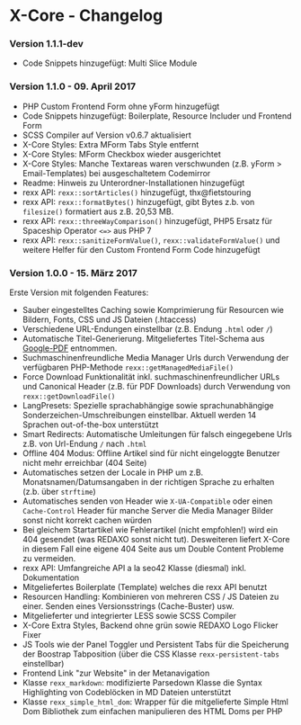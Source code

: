 X-Core - Changelog
==================

### Version 1.1.1-dev

* Code Snippets hinzugefügt: Multi Slice Module

### Version 1.1.0 - 09. April 2017

* PHP Custom Frontend Form ohne yForm hinzugefügt
* Code Snippets hinzugefügt: Boilerplate, Resource Includer und Frontend Form
* SCSS Compiler auf Version v0.6.7 aktualisiert
* X-Core Styles: Extra MForm Tabs Style entfernt
* X-Core Styles: MForm Checkbox wieder ausgerichtet
* X-Core Styles: Manche Textareas waren verschwunden (z.B. yForm > Email-Templates) bei ausgeschaltetem Codemirror
* Readme: Hinweis zu Unterordner-Installationen hinzugefügt
* rexx API: `rexx::sortArticles()` hinzugefügt, thx@fietstouring
* rexx API: `rexx::formatBytes()` hinzugefügt, gibt Bytes z.b. von `filesize()` formatiert aus z.B. 20,53 MB.
* rexx API: `rexx::threeWayComparison()` hinzugefügt, PHP5 Ersatz für Spaceship Operator `<=>` aus PHP 7
* rexx API: `rexx::sanitizeFormValue()`, `rexx::validateFormValue()` und weitere Helfer für den Custom Frontend Form Code hinzugefügt

### Version 1.0.0 - 15. März 2017

Erste Version mit folgenden Features:

* Sauber eingestelltes Caching sowie Komprimierung für Resourcen wie Bildern, Fonts, CSS und JS Dateien (.htaccess)
* Verschiedene URL-Endungen einstellbar (z.B. Endung `.html` oder `/`)
* Automatische Titel-Generierung. Mitgeliefertes Titel-Schema aus [Google-PDF](http://www.google.de/webmasters/docs/einfuehrung-in-suchmaschinenoptimierung.pdf) entnommen.
* Suchmaschinenfreundliche Media Manager Urls durch Verwendung der verfügbaren PHP-Methode `rexx::getManagedMediaFile()`
* Force Download Funktionalität inkl. suchmaschinenfreundlicher URLs und Canonical Header (z.B. für PDF Downloads) durch Verwendung von `rexx::getDownloadFile()`
* LangPresets: Spezielle sprachabhängige sowie sprachunabhängige Sonderzeichen-Umschreibungen einstellbar. Aktuell werden 14 Sprachen out-of-the-box unterstützt
* Smart Redirects: Automatische Umleitungen für falsch eingegebene Urls z.B. von Url-Endung `/` nach `.html`
* Offline 404 Modus: Offline Artikel sind für nicht eingeloggte Benutzer nicht mehr erreichbar (404 Seite)
* Automatisches setzen der Locale in PHP um z.B. Monatsnamen/Datumsangaben in der richtigen Sprache zu erhalten (z.b. über `strftime`)
* Automatisches senden von Header wie `X-UA-Compatible` oder einen `Cache-Control` Header für manche Server die Media Manager Bilder sonst nicht korrekt cachen würden
* Bei gleichem Startartikel wie Fehlerartikel (nicht empfohlen!) wird ein 404 gesendet (was REDAXO sonst nicht tut). Desweiteren liefert X-Core in diesem Fall eine eigene 404 Seite aus um Double Content Probleme zu vermeiden.
* rexx API: Umfangreiche API a la seo42 Klasse (diesmal) inkl. Dokumentation
* Mitgeliefertes Boilerplate (Template) welches die rexx API benutzt
* Resourcen Handling: Kombinieren von mehreren CSS / JS Dateien zu einer. Senden eines Versionsstrings (Cache-Buster) usw.
* Mitgelieferter und integrierter LESS sowie SCSS Compiler
* X-Core Extra Styles, Backend ohne grün sowie REDAXO Logo Flicker Fixer
* JS Tools wie der Panel Toggler und Persistent Tabs für die Speicherung der Boostrap Tabposition (über die CSS Klasse `rexx-persistent-tabs` einstellbar)
* Frontend Link "zur Website" in der Metanavigation
* Klasse `rexx_markdown`: modifizierte Parsedown Klasse die Syntax Highlighting von Codeblöcken in MD Dateien unterstützt
* Klasse `rexx_simple_html_dom`: Wrapper für die mitgelieferte Simple Html Dom Bibliothek zum einfachen manipulieren des HTML Doms per PHP

